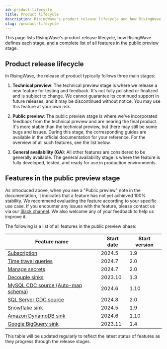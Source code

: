 ```yaml
---
id: product-lifecycle
title: Product lifecycle
description: RisingWave's product release lifecycle and how RisingWave defines each stage.
slug: /product-lifecycle
---
```


This page lists RisingWave's product release lifecycle, how RisingWave defines each stage, and a complete list of all features in the public preview stage.

## Product release lifecycle

In RisingWave, the release of product typically follows three main stages:

1. **Technical preview**: The technical preview stage is where we release a new feature for testing and feedback. It's not fully polished or finalized and is subject to change. We cannot guarantee its continued support in future releases, and it may be discontinued without notice. You may use this feature at your own risk.

2. **Public preview**: The public preview stage is where we've incorporated feedback from the technical preview and are nearing the final product. It's more stable than the technical preview, but there may still be some bugs and issues. During this stage, the corresponding guides are available in the official documentation for your reference. For the overview of all such features, see the list below.

3. **General availability (GA)**: All other features are considered to be generally available. The general availability stage is where the feature is fully developed, tested, and ready for use in production environments.

## Features in the public preview stage

As introduced above, when you see a "Public preview" note in the documentation, it indicates that a feature has not yet achieved 100% stability. We recommend evaluating the feature according to your specific use case. If you encounter any issues with the feature, please contact us via our [Slack channel](https://www.risingwave.com/slack). We also welcome any of your feedback to help us improve it.

The following is a list of all features in the public preview phase:

| Feature name                            | Start date | Start version |
|-----------------------------------------|------------|---------------|
| [Subscription](/docs/next/subscription) | 2024.5     | 1.9           |
| [Time travel queries](/docs/next/time-travel-queries/) | 2024.7     | 2.0           |
| [Manage secrets](/docs/next/manage-secrets/) | 2024.7     | 2.0           |
| [Decouple sinks](/docs/next/data-delivery/#sink-decoupling) | 2023.10    | 1.3           |
| [MySQL CDC source (Auto-map schema)](/docs/next/ingest-from-mysql-cdc/#automatically-map-upstream-table-schema) | 2024.6     | 1.10          |
| [SQL Server CDC source](/docs/next/ingest-from-sqlserver-cdc/) | 2024.8     | 2.0           |
| [Snowflake sink](/docs/next/sink-to-snowflake/) | 2024.5     | 1.9           |
| [Amazon DynamoDB sink](/docs/next/sink-to-dynamodb/) | 2024.6     | 1.10          |
| [Google BigQuery sink](/docs/next/sink-to-bigquery/) | 2023.11    | 1.4           |



This table will be updated regularly to reflect the latest status of features as they progress through the release stages.